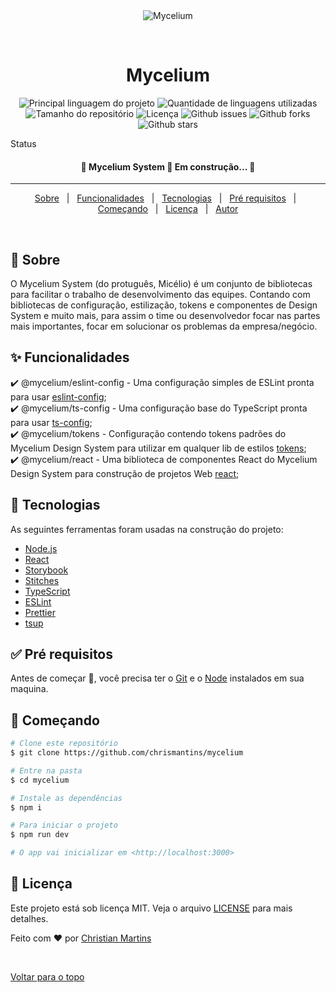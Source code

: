 <div align="center" id="top"> 
  <img src="./.github/app.gif" alt="Mycelium" />

&#xa0;

  <!-- <a href="https://mycelium.netlify.com">Demo</a> -->
</div>

<h1 align="center">Mycelium</h1>

<p align="center">
  <img alt="Principal linguagem do projeto" src="https://img.shields.io/github/languages/top/chrismantins/mycelium?color=56BEB8">

  <img alt="Quantidade de linguagens utilizadas" src="https://img.shields.io/github/languages/count/chrismantins/mycelium?color=56BEB8">

  <img alt="Tamanho do repositório" src="https://img.shields.io/github/repo-size/chrismantins/mycelium?color=56BEB8">

  <img alt="Licença" src="https://img.shields.io/github/license/chrismantins/mycelium?color=56BEB8">

  <img alt="Github issues" src="https://img.shields.io/github/issues/chrismantins/mycelium?color=56BEB8" />

  <img alt="Github forks" src="https://img.shields.io/github/forks/chrismantins/mycelium?color=56BEB8" />

  <img alt="Github stars" src="https://img.shields.io/github/stars/chrismantins/mycelium?color=56BEB8" />
</p>

Status

<h4 align="center">
	🚧  Mycelium System 🚀 Em construção...  🚧
</h4>

<hr>

<p align="center">
  <a href="#dart-sobre">Sobre</a> &#xa0; | &#xa0; 
  <a href="#sparkles-funcionalidades">Funcionalidades</a> &#xa0; | &#xa0;
  <a href="#rocket-tecnologias">Tecnologias</a> &#xa0; | &#xa0;
  <a href="#white_check_mark-pré-requisitos">Pré requisitos</a> &#xa0; | &#xa0;
  <a href="#checkered_flag-começando">Começando</a> &#xa0; | &#xa0;
  <a href="#memo-licença">Licença</a> &#xa0; | &#xa0;
  <a href="https://github.com/chrismantins" target="_blank">Autor</a>
</p>

<br>

## :dart: Sobre

O Mycelium System (do protuguês, Micélio) é um conjunto de bibliotecas para facilitar o trabalho de desenvolvimento das equipes. Contando com bibliotecas de configuração, estilização, tokens e componentes de Design System e muito mais, para assim o time ou desenvolvedor focar nas partes mais importantes, focar em solucionar os problemas da empresa/negócio.

## :sparkles: Funcionalidades

:heavy_check_mark: @mycelium/eslint-config - Uma configuração simples de ESLint pronta para usar [eslint-config](/packages/eslint-config/README.md); \
:heavy_check_mark: @mycelium/ts-config - Uma configuração base do TypeScript pronta para usar [ts-config](/packages/ts-config/README.md); \
:heavy_check_mark: @mycelium/tokens - Configuração contendo tokens padrões do Mycelium Design System para utilizar em qualquer lib de estilos [tokens](/packages/tokens/README.md); \
:heavy_check_mark: @mycelium/react - Uma biblioteca de componentes React do Mycelium Design System para construção de projetos Web [react](/packages/react/README.md);

## :rocket: Tecnologias

As seguintes ferramentas foram usadas na construção do projeto:

- <a href="https://nodejs.org/" target="_blank">Node.js</a>
- <a href="https://reactjs.org/" target="_blank">React</a>
- <a href="https://storybook.js.org/" target="_blank">Storybook</a>
- <a href="https://stitches.dev/" target="_blank">Stitches</a>
- <a href="https://www.typescriptlang.org/" target="_blank">TypeScript</a>
- <a href="https://eslint.org" target="_blank">ESLint</a>
- <a href="https://prettier.io/" target="_blank">Prettier</a>
- <a href="https://tsup.egoist.dev/" target="_blank">tsup</a>

## :white_check_mark: Pré requisitos

Antes de começar :checkered_flag:, você precisa ter o <a href="https://git-scm.com" target="_blank">Git</a> e o <a href="https://git-scm.com" target="_blank">Node</a> instalados em sua maquina.

## :checkered_flag: Começando

```bash
# Clone este repositório
$ git clone https://github.com/chrismantins/mycelium

# Entre na pasta
$ cd mycelium

# Instale as dependências
$ npm i

# Para iniciar o projeto
$ npm run dev

# O app vai inicializar em <http://localhost:3000>
```

## :memo: Licença

Este projeto está sob licença MIT. Veja o arquivo [LICENSE](LICENSE) para mais detalhes.

Feito com :heart: por <a href="https://github.com/chrismantins" target="_blank">Christian Martins</a>

&#xa0;

<a href="#top">Voltar para o topo</a>
